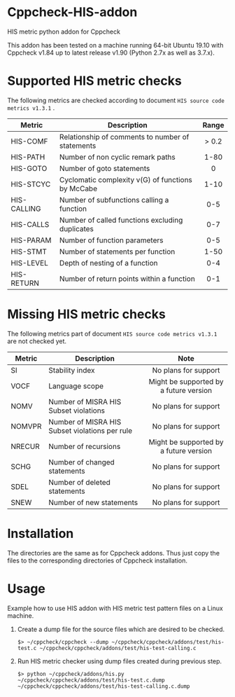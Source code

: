 # Cppcheck-HIS-addon
HIS metric python addon for Cppcheck

This addon has been tested on a machine running 64-bit Ubuntu 19.10 with Cppcheck v1.84 up to latest release v1.90 (Python 2.7x as well as 3.7.x).

# Supported HIS metric checks
The following metrics are checked according to document `HIS source code metrics v1.3.1` .

| Metric | Description | Range |
| ------ | ----------- |:-----:|
| HIS-COMF | Relationship of comments to number of statements | > 0.2 |
| HIS-PATH | Number of non cyclic remark paths | 1-80 |
| HIS-GOTO | Number of goto statements | 0 |
| HIS-STCYC | Cyclomatic complexity v(G) of functions by McCabe | 1-10 |
| HIS-CALLING | Number of subfunctions calling a function | 0-5 |
| HIS-CALLS | Number of called functions excluding duplicates | 0-7 |
| HIS-PARAM | Number of function parameters | 0-5 |
| HIS-STMT | Number of statements per function | 1-50 |
| HIS-LEVEL | Depth of nesting of a function | 0-4 |
| HIS-RETURN | Number of return points within a function | 0-1 |

# Missing HIS metric checks
The following metrics part of document `HIS source code metrics v1.3.1` are not checked yet.

| Metric | Description | Note |
| ------ | ----------- |:-----:|
| SI | Stability index | No plans for support |
| VOCF | Language scope | Might be supported by a future version |
| NOMV | Number of MISRA HIS Subset violations | No plans for support |
| NOMVPR | Number of MISRA HIS Subset violations per rule | No plans for support |
| NRECUR | Number of recursions | Might be supported by a future version |
| SCHG | Number of changed statements | No plans for support |
| SDEL | Number of deleted statements | No plans for support |
| SNEW | Number of new statements | No plans for support |


# Installation
The directories are the same as for Cppcheck addons.
Thus just copy the files to the corresponding directories of Cppcheck installation.

# Usage
Example how to use HIS addon with HIS metric test pattern files on a Linux machine.

1. Create a dump file for the source files which are desired to be checked.

   `$> ~/cppcheck/cppcheck --dump ~/cppcheck/cppcheck/addons/test/his-test.c ~/cppcheck/cppcheck/addons/test/his-test-calling.c`

2. Run HIS metric checker using dump files created during previous step.

   `$> python ~/cppcheck/addons/his.py ~/cppcheck/cppcheck/addons/test/his-test.c.dump ~/cppcheck/cppcheck/addons/test/his-test-calling.c.dump`
